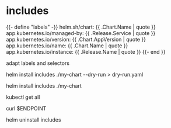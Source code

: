 # includes

{{- define "labels" -}}
helm.sh/chart: {{ .Chart.Name | quote }}
app.kubernetes.io/managed-by: {{ .Release.Service | quote }}
app.kubernetes.io/version: {{ .Chart.AppVersion | quote }}
app.kubernetes.io/name: {{ .Chart.Name | quote }}
app.kubernetes.io/instance: {{ .Release.Name | quote }}
{{- end }}

adapt labels and selectors

helm install includes ./my-chart --dry-run > dry-run.yaml

helm install includes ./my-chart 

kubectl get all

curl $ENDPOINT

helm uninstall includes
